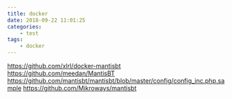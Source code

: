 ```yaml
---
title: docker
date: 2018-09-22 11:01:25
categories:
    - test
tags:
    - docker
---
```



https://github.com/xlrl/docker-mantisbt
https://github.com/meedan/MantisBT
https://github.com/mantisbt/mantisbt/blob/master/config/config_inc.php.sample
https://github.com/Mikroways/mantisbt